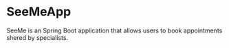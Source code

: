 # SeeMeApp
SeeMe is an Spring Boot application that allows users to book appointments shered by specialists.
